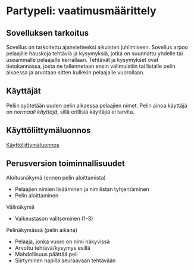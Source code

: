 # Partypeli: vaatimusmäärittely
## Sovelluksen tarkoitus

Sovellus on tarkoitettu ajanvietteeksi aikuisten juhlimiseen. 
Sovellus arpoo pelaajille hauskoja tehtäviä ja kysymyksiä, jotka on suunnattu yhdelle tai useammalle pelaajalle kerrallaan.
Tehtävät ja kysymykset ovat tietokannassa, josta ne tallennetaan ensin välimuistiin tai listalle pelin alkaessa ja arvotaan sitten kullekin pelaajalle vuorollaan.


## Käyttäjät

Peliin syötetään uuden pelin alkaessa pelaajien nimet. Pelin ainoa käyttäjä on *normaali käyttäjä*, sillä erillisiä käyttäjiä ei tarvita.

## Käyttöliittymäluonnos

[Käyttöliittymäluonnos](https://marvelapp.com/60fgeg3?emb=1&iosapp=false&frameless=false)


## Perusversion toiminnallisuudet

Aloitusnäkymä (ennen pelin aloittamista)

* Pelaajien nimien lisääminen ja nimilistan tyhjentäminen
* Pelin aloittaminen

Välinäkymä
* Vaikeustason valitseminen (1-3)

Pelinäkymässä (pelin aikana)

* Pelaaja, jonka vuoro on nimi näkyvissä
* Arvottu tehtävä/kysymys esillä
* Mahdollisuus päättää peli
* Siirtyminen napilla seuraavaan tehtävään
